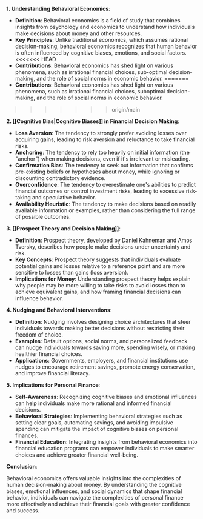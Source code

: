 

**1. Understanding Behavioral Economics**:

- **Definition**: Behavioral economics is a field of study that combines insights from psychology and economics to understand how individuals make decisions about money and other resources.
- **Key Principles**: Unlike traditional economics, which assumes rational decision-making, behavioral economics recognizes that human behavior is often influenced by cognitive biases, emotions, and social factors.
<<<<<<< HEAD
- **Contributions**: Behavioral economics has shed light on various phenomena, such as irrational financial choices, sub-optimal decision-making, and the role of social norms in economic behavior.
=======
- **Contributions**: Behavioral economics has shed light on various phenomena, such as irrational financial choices, suboptimal decision-making, and the role of social norms in economic behavior.
>>>>>>> origin/main

**2. [[Cognitive Bias|Cognitive Biases]] in Financial Decision Making**:

- **Loss Aversion**: The tendency to strongly prefer avoiding losses over acquiring gains, leading to risk aversion and reluctance to take financial risks.
- **Anchoring**: The tendency to rely too heavily on initial information (the "anchor") when making decisions, even if it's irrelevant or misleading.
- **Confirmation Bias**: The tendency to seek out information that confirms pre-existing beliefs or hypotheses about money, while ignoring or discounting contradictory evidence.
- **Overconfidence**: The tendency to overestimate one's abilities to predict financial outcomes or control investment risks, leading to excessive risk-taking and speculative behavior.
- **Availability Heuristic**: The tendency to make decisions based on readily available information or examples, rather than considering the full range of possible outcomes.

**3. [[Prospect Theory and Decision Making]]**:

- **Definition**: Prospect theory, developed by Daniel Kahneman and Amos Tversky, describes how people make decisions under uncertainty and risk.
- **Key Concepts**: Prospect theory suggests that individuals evaluate potential gains and losses relative to a reference point and are more sensitive to losses than gains (loss aversion).
- **Implications for Money**: Understanding prospect theory helps explain why people may be more willing to take risks to avoid losses than to achieve equivalent gains, and how framing financial decisions can influence behavior.

**4. Nudging and Behavioral Interventions**:

- **Definition**: Nudging involves designing choice architectures that steer individuals towards making better decisions without restricting their freedom of choice.
- **Examples**: Default options, social norms, and personalized feedback can nudge individuals towards saving more, spending wisely, or making healthier financial choices.
- **Applications**: Governments, employers, and financial institutions use nudges to encourage retirement savings, promote energy conservation, and improve financial literacy.

**5. Implications for Personal Finance**:

- **Self-Awareness**: Recognizing cognitive biases and emotional influences can help individuals make more rational and informed financial decisions.
- **Behavioral Strategies**: Implementing behavioral strategies such as setting clear goals, automating savings, and avoiding impulsive spending can mitigate the impact of cognitive biases on personal finances.
- **Financial Education**: Integrating insights from behavioral economics into financial education programs can empower individuals to make smarter choices and achieve greater financial well-being.

**Conclusion**:

Behavioral economics offers valuable insights into the complexities of human decision-making about money. By understanding the cognitive biases, emotional influences, and social dynamics that shape financial behavior, individuals can navigate the complexities of personal finance more effectively and achieve their financial goals with greater confidence and success.